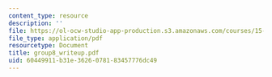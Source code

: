 ```yaml
---
content_type: resource
description: ''
file: https://ol-ocw-studio-app-production.s3.amazonaws.com/courses/15-066j-system-optimization-and-analysis-for-manufacturing-summer-2003/60449911b31e3626078183457776dc49_group8_writeup.pdf
file_type: application/pdf
resourcetype: Document
title: group8_writeup.pdf
uid: 60449911-b31e-3626-0781-83457776dc49
---
```

